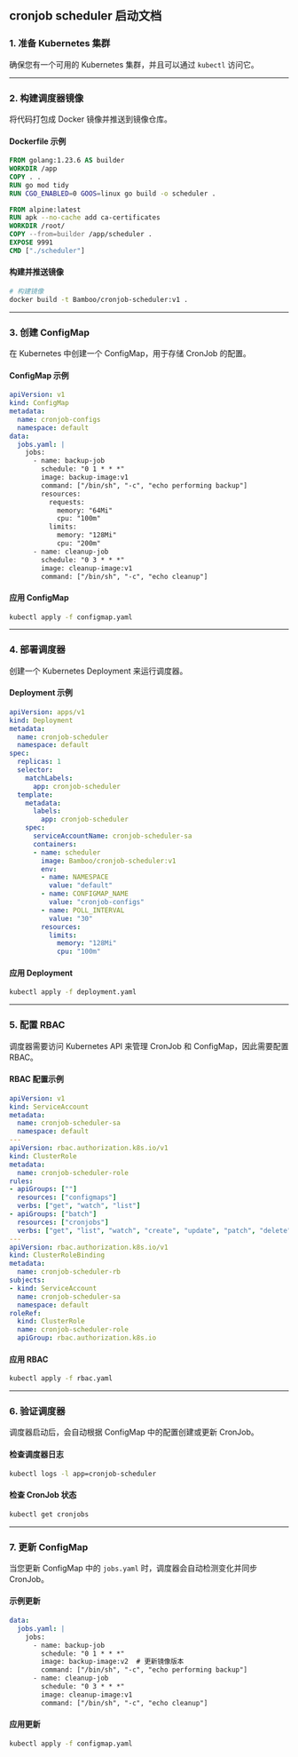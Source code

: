 ## cronjob scheduler 启动文档

### 1. **准备 Kubernetes 集群**
确保您有一个可用的 Kubernetes 集群，并且可以通过 `kubectl` 访问它。

---

### 2. **构建调度器镜像**
将代码打包成 Docker 镜像并推送到镜像仓库。

#### Dockerfile 示例
```dockerfile
FROM golang:1.23.6 AS builder
WORKDIR /app
COPY . .
RUN go mod tidy
RUN CGO_ENABLED=0 GOOS=linux go build -o scheduler .

FROM alpine:latest
RUN apk --no-cache add ca-certificates
WORKDIR /root/
COPY --from=builder /app/scheduler .
EXPOSE 9991
CMD ["./scheduler"]
```

#### 构建并推送镜像
```bash
# 构建镜像
docker build -t Bamboo/cronjob-scheduler:v1 .
```

---

### 3. **创建 ConfigMap**
在 Kubernetes 中创建一个 ConfigMap，用于存储 CronJob 的配置。

#### ConfigMap 示例
```yaml
apiVersion: v1
kind: ConfigMap
metadata:
  name: cronjob-configs
  namespace: default
data:
  jobs.yaml: |
    jobs:
      - name: backup-job
        schedule: "0 1 * * *"
        image: backup-image:v1
        command: ["/bin/sh", "-c", "echo performing backup"]
        resources:
          requests:
            memory: "64Mi"
            cpu: "100m"
          limits:
            memory: "128Mi"
            cpu: "200m"
      - name: cleanup-job
        schedule: "0 3 * * *"
        image: cleanup-image:v1
        command: ["/bin/sh", "-c", "echo cleanup"]
```

#### 应用 ConfigMap
```bash
kubectl apply -f configmap.yaml
```

---

### 4. **部署调度器**
创建一个 Kubernetes Deployment 来运行调度器。

#### Deployment 示例
```yaml
apiVersion: apps/v1
kind: Deployment
metadata:
  name: cronjob-scheduler
  namespace: default
spec:
  replicas: 1
  selector:
    matchLabels:
      app: cronjob-scheduler
  template:
    metadata:
      labels:
        app: cronjob-scheduler
    spec:
      serviceAccountName: cronjob-scheduler-sa
      containers:
      - name: scheduler
        image: Bamboo/cronjob-scheduler:v1
        env:
        - name: NAMESPACE
          value: "default"
        - name: CONFIGMAP_NAME
          value: "cronjob-configs"
        - name: POLL_INTERVAL
          value: "30"
        resources:
          limits:
            memory: "128Mi"
            cpu: "100m"
```

#### 应用 Deployment
```bash
kubectl apply -f deployment.yaml
```

---

### 5. **配置 RBAC**
调度器需要访问 Kubernetes API 来管理 CronJob 和 ConfigMap，因此需要配置 RBAC。

#### RBAC 配置示例
```yaml
apiVersion: v1
kind: ServiceAccount
metadata:
  name: cronjob-scheduler-sa
  namespace: default
---
apiVersion: rbac.authorization.k8s.io/v1
kind: ClusterRole
metadata:
  name: cronjob-scheduler-role
rules:
- apiGroups: [""]
  resources: ["configmaps"]
  verbs: ["get", "watch", "list"]
- apiGroups: ["batch"]
  resources: ["cronjobs"]
  verbs: ["get", "list", "watch", "create", "update", "patch", "delete"]
---
apiVersion: rbac.authorization.k8s.io/v1
kind: ClusterRoleBinding
metadata:
  name: cronjob-scheduler-rb
subjects:
- kind: ServiceAccount
  name: cronjob-scheduler-sa
  namespace: default
roleRef:
  kind: ClusterRole
  name: cronjob-scheduler-role
  apiGroup: rbac.authorization.k8s.io
```

#### 应用 RBAC
```bash
kubectl apply -f rbac.yaml
```

---

### 6. **验证调度器**
调度器启动后，会自动根据 ConfigMap 中的配置创建或更新 CronJob。

#### 检查调度器日志
```bash
kubectl logs -l app=cronjob-scheduler
```

#### 检查 CronJob 状态
```bash
kubectl get cronjobs
```

---

### 7. **更新 ConfigMap**
当您更新 ConfigMap 中的 `jobs.yaml` 时，调度器会自动检测变化并同步 CronJob。

#### 示例更新
```yaml
data:
  jobs.yaml: |
    jobs:
      - name: backup-job
        schedule: "0 1 * * *"
        image: backup-image:v2  # 更新镜像版本
        command: ["/bin/sh", "-c", "echo performing backup"]
      - name: cleanup-job
        schedule: "0 3 * * *"
        image: cleanup-image:v1
        command: ["/bin/sh", "-c", "echo cleanup"]
```

#### 应用更新
```bash
kubectl apply -f configmap.yaml
```